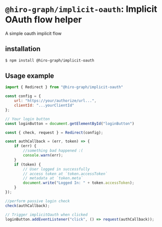 # `@hiro-graph/implicit-oauth`: Implicit OAuth flow helper

A simple oauth implicit flow

## installation

```bash
$ npm install @hiro-graph/implicit-oauth
```

## Usage example

```javascript
import { Redirect } from "@hiro-graph/implicit-oauth"

const config = {
    url: "https://your/authorize/url...",
    clientId: "...yourClientId"
};

// Your login button
const loginButton = document.getElementById("loginButton")

const { check, request } = Redirect(config);

const authCallback = (err, token) => {
    if (err) {
        //something bad happened :(
        console.warn(err);
    }
    if (token) {
        // User logged in successfully
        // access token at `token.accessToken`
        // metadata at `token.meta`
        document.write("Logged In: " + token.accessToken);
    }
});

//perform passive login check
check(authCallback);

// Trigger implicitOauth when clicked
loginButton.addEventListener("click", () => request(authCallback));
```

